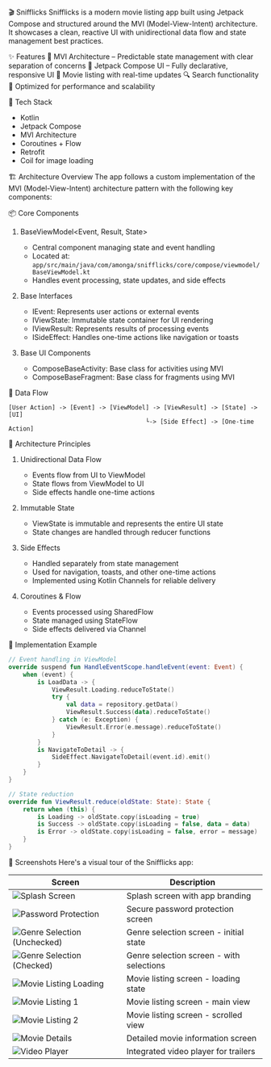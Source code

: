 🎬 Snifflicks
Snifflicks is a modern movie listing app built using Jetpack Compose and structured around the MVI (Model-View-Intent) architecture. It showcases a clean, reactive UI with unidirectional data flow and state management best practices.

✨ Features
🔄 MVI Architecture – Predictable state management with clear separation of concerns
🧩 Jetpack Compose UI – Fully declarative, responsive UI
🎥 Movie listing with real-time updates
🔍 Search functionality
📱 Optimized for performance and scalability

🚀 Tech Stack
- Kotlin
- Jetpack Compose
- MVI Architecture
- Coroutines + Flow
- Retrofit
- Coil for image loading

🏗️ Architecture Overview
The app follows a custom implementation of the MVI (Model-View-Intent) architecture pattern with the following key components:

📦 Core Components
1. BaseViewModel<Event, Result, State>
   - Central component managing state and event handling
   - Located at: `app/src/main/java/com/amonga/snifflicks/core/compose/viewmodel/BaseViewModel.kt`
   - Handles event processing, state updates, and side effects

2. Base Interfaces
   - IEvent: Represents user actions or external events
   - IViewState: Immutable state container for UI rendering
   - IViewResult: Represents results of processing events
   - ISideEffect: Handles one-time actions like navigation or toasts

3. Base UI Components
   - ComposeBaseActivity: Base class for activities using MVI
   - ComposeBaseFragment: Base class for fragments using MVI

🔄 Data Flow
```
[User Action] -> [Event] -> [ViewModel] -> [ViewResult] -> [State] -> [UI]
                                      └-> [Side Effect] -> [One-time Action]
```

📐 Architecture Principles
1. Unidirectional Data Flow
   - Events flow from UI to ViewModel
   - State flows from ViewModel to UI
   - Side effects handle one-time actions

2. Immutable State
   - ViewState is immutable and represents the entire UI state
   - State changes are handled through reducer functions

3. Side Effects
   - Handled separately from state management
   - Used for navigation, toasts, and other one-time actions
   - Implemented using Kotlin Channels for reliable delivery

4. Coroutines & Flow
   - Events processed using SharedFlow
   - State managed using StateFlow
   - Side effects delivered via Channel

📝 Implementation Example
```kotlin
// Event handling in ViewModel
override suspend fun HandleEventScope.handleEvent(event: Event) {
    when (event) {
        is LoadData -> {
            ViewResult.Loading.reduceToState()
            try {
                val data = repository.getData()
                ViewResult.Success(data).reduceToState()
            } catch (e: Exception) {
                ViewResult.Error(e.message).reduceToState()
            }
        }
        is NavigateToDetail -> {
            SideEffect.NavigateToDetail(event.id).emit()
        }
    }
}

// State reduction
override fun ViewResult.reduce(oldState: State): State {
    return when (this) {
        is Loading -> oldState.copy(isLoading = true)
        is Success -> oldState.copy(isLoading = false, data = data)
        is Error -> oldState.copy(isLoading = false, error = message)
    }
}
```

📱 Screenshots
Here's a visual tour of the Snifflicks app:

| Screen | Description |
|--------|-------------|
| ![Splash Screen](screenshots/splash.webp) | Splash screen with app branding |
| ![Password Protection](screenshots/password_protection.webp) | Secure password protection screen |
| ![Genre Selection (Unchecked)](screenshots/genres_unchecked.webp) | Genre selection screen - initial state |
| ![Genre Selection (Checked)](screenshots/genres_checked.webp) | Genre selection screen - with selections |
| ![Movie Listing Loading](screenshots/listing_screen_loading.webp) | Movie listing screen - loading state |
| ![Movie Listing 1](screenshots/listing_screen_1.webp) | Movie listing screen - main view |
| ![Movie Listing 2](screenshots/listing_screen_2.webp) | Movie listing screen - scrolled view |
| ![Movie Details](screenshots/details_page.webp) | Detailed movie information screen |
| ![Video Player](screenshots/details_page_video_player.webp) | Integrated video player for trailers |
